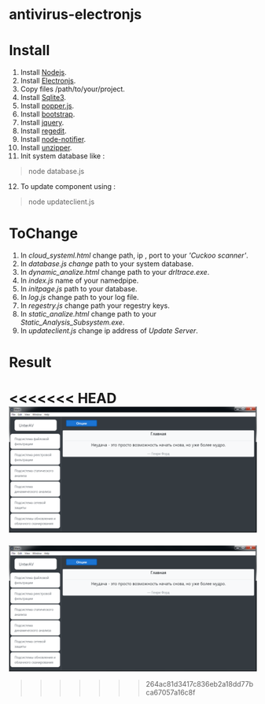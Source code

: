 # antivirus-electronjs

# Install

1. Install [Nodejs](https://nodejs.org/en/download/).
2. Install [Electronjs](https://www.electronjs.org/docs/tutorial/installation).
3. Copy files /path/to/your/project.
4. Install [Sqlite3](https://www.npmjs.com/package/sqlite3).
5. Install [popper.js](https://www.npmjs.com/package/popper.js).
6. Install [bootstrap](https://www.npmjs.com/package/bootstrap).
7. Install [jquery](https://www.npmjs.com/package/jquery).
8. Install [regedit](https://www.npmjs.com/package/regedit).
9. Install [node-notifier](https://www.npmjs.com/package/node-notifier).
10. Install [unzipper](https://www.npmjs.com/package/unzipper).
11. Init system database like : 

> node database.js

12. To update component using :

> node updateclient.js

# ToChange

1. In *cloud_systeml.html* change path, ip , port to your *'Cuckoo scanner'*. 
2. In *database.js change* path to your system database.
3. In *dynamic_analize.html* change path to your *drltrace.exe*.
4. In *index.js* name of your namedpipe.
5. In *initpage.js* path to your database.
6. In *log.js* change path to your log file.
7. In *regestry.js* change path your regestry keys.
8. In *static_analize.html* change path to your *Static_Analysis_Subsystem.exe*.
9. In *updateclient.js* change ip address of *Update Server*. 

# Result

<<<<<<< HEAD
![Start page](example.png)
=======
![Start page](example.png)
>>>>>>> 264ac81d3417c836eb2a18dd77bca67057a16c8f
